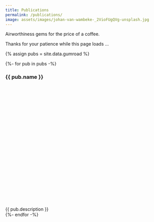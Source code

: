 ```yaml
---
title: Publications
permalink: /publications/
image: assets/images/johan-van-wambeke-_2VioFUgQVg-unsplash.jpg
---
```


Airworthiness gems for the price of a coffee.

Thanks for your patience while this page loads ... 

{% assign pubs = site.data.gumroad %}

<div class="entries-grid">
  {%- for pub in pubs -%}
    <article class="entry">
      <h3 class="entry-title">{{ pub.name }}</h3>
      <a href="{{ pub.short_url }}">
        <div style="overflow: hidden; padding-top: 75%; background: url({{pub.preview_url }}) no-repeat center; background-size: contain;"></div>
      </a>
      <div class="entry-excerpt">
        {{ pub.description }}
      </div>
    </article>
  {%- endfor -%}
</div>
